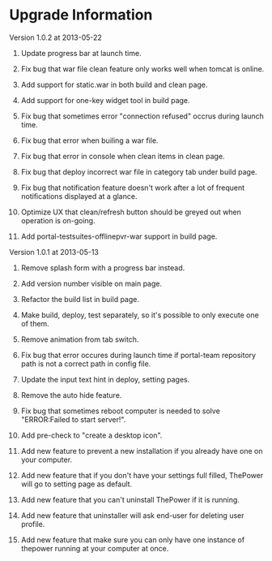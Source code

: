 Upgrade Information
=====================
Version 1.0.2 at 2013-05-22

  1. Update progress bar at launch time.

  2. Fix bug that war file clean feature only works well when tomcat is online.

  3. Add support for static.war in both build and clean page.

  4. Add support for one-key widget tool in build page.

  5. Fix bug that sometimes error "connection refused" occrus during launch time.

  6. Fix bug that error when builing a war file.

  7. Fix bug that error in console when clean items in clean page.

  8. Fix bug that deploy incorrect war file in category tab under build page.

  9. Fix bug that notification feature doesn't work after a lot of frequent notifications displayed at a glance.

  10. Optimize UX that clean/refresh button should be greyed out when operation is on-going.

  11. Add portal-testsuites-offlinepvr-war support in build page.



Version 1.0.1 at 2013-05-13

  1. Remove splash form with a progress bar instead.
  
  2. Add version number visible on main page.

  3. Refactor the build list in build page.

  4. Make build, deploy, test separately, so it's possible to only execute one of them.

  5. Remove animation from tab switch.

  6. Fix bug that error occures during launch time if portal-team repository path is not a correct path in config file.

  7. Update the input text hint in deploy, setting pages.

  8. Remove the auto hide feature.

  9. Fix bug that sometimes reboot computer is needed to solve "ERROR:Failed to start server!".

  10. Add pre-check to "create a desktop icon".

  11. Add new feature to prevent a new installation if you already have one on your computer.

  12. Add new feature that if you don't have your settings full filled, ThePower will go to setting page as default.

  13. Add new feature that you can't uninstall ThePower if it is running.

  14. Add new feature that uninstaller will ask end-user for deleting user profile.

  15. Add new feature that make sure you can only have one instance of thepower running at your computer at once.
